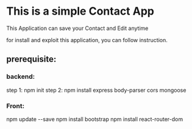# This is a simple Contact App

 This Application can save your Contact and Edit anytime
 
 for install and exploit this application, you can follow instruction.
 
 ## prerequisite:
 
 ### backend:
  step 1: npm init
  step 2: npm install express body-parser cors mongoose
 
 ### Front:
 npm update --save
 npm install bootstrap
 npm install react-router-dom
